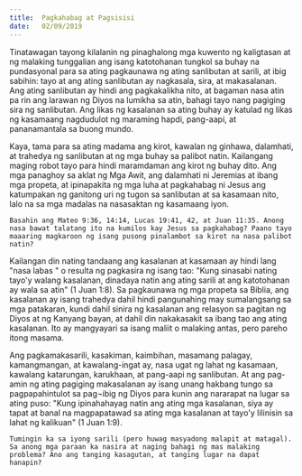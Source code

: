 ```yaml
---
title:  Pagkahabag at Pagsisisi
date:   02/09/2019
---
```


Tinatawagan tayong kilalanin ng pinaghalong mga kuwento ng kaligtasan at ng malaking tunggalian ang isang katotohanan tungkol sa buhay na pundasyonal para sa ating pagkaunawa ng ating sanlibutan at sarili, at ibig sabihin: tayo at ang ating sanlibutan ay nagkasala, sira, at makasalanan. Ang ating sanlibutan ay hindi ang pagkakalikha nito, at bagaman nasa atin pa rin ang larawan ng Diyos na lumikha sa atin, bahagi tayo nang pagiging sira ng sanlibutan. Ang likas ng kasalanan sa ating buhay ay katulad ng likas ng kasamaang nagdudulot ng maraming hapdi, pang-aapi, at pananamantala sa buong mundo.

Kaya, tama para sa ating madama ang kirot, kawalan ng ginhawa, dalamhati, at trahedya ng sanlibutan at ng mga buhay sa palibot natin. Kailangang maging robot tayo para hindi maramdaman ang kirot ng buhay dito. Ang mga panaghoy sa aklat ng Mga Awit, ang dalamhati ni Jeremias at ibang mga propeta, at ipinapakita ng mga luha at pagkahabag ni Jesus ang katumpakan ng ganitong uri ng tugon sa sanlibutan at sa kasamaan nito, lalo na sa mga madalas na nasasaktan ng kasamaang iyon.

`Basahin ang Mateo 9:36, 14:14, Lucas 19:41, 42, at Juan 11:35. Anong nasa bawat talatang ito na kumilos kay Jesus sa pagkahabag? Paano tayo maaaring magkaroon ng isang pusong pinalambot sa kirot na nasa palibot natin?`

Kailangan din nating tandaang ang kasalanan at kasamaan ay hindi lang "nasa labas " o resulta ng pagkasira ng isang tao: "Kung sinasabi nating tayo'y walang kasalanan, dinadaya natin ang ating sarili at ang katotohanan ay wala sa atin" (1 Juan 1:8). Sa pagkaunawa ng mga propeta sa Biblia, ang kasalanan ay isang trahedya dahil hindi pangunahing may sumalangsang sa mga patakaran, kundi dahil sinira ng kasalanan ang relasyon sa pagitan ng Diyos at ng Kanyang bayan, at dahil din nakakasakit sa ibang tao ang ating kasalanan. Ito ay mangyayari sa isang maliit o malaking antas, pero pareho itong masama.

Ang pagkamakasarili, kasakiman, kaimbihan, masamang palagay, kamangmangan, at kawalang-ingat ay, nasa ugat ng lahat ng kasamaan, kawalang katarungan, karukhaan, at pang-aapi ng sanlibutan. At ang pag-amin ng ating pagiging makasalanan ay isang unang hakbang tungo sa pagpapahintulot sa pag¬ibig ng Diyos para kunin ang nararapat na lugar sa ating puso: "Kung ipinahahayag natin ang ating mga kasalanan, siya ay tapat at banal na magpapatawad sa ating mga kasalanan at tayo'y lilinisin sa lahat ng kalikuan" (1 Juan 1:9).

`Tumingin ka sa iyong sarili (pero huwag masyadong malapit at matagal). Sa anong mga paraan ka nasira at naging bahagi ng mas malaking problema? Ano ang tanging kasagutan, at tanging lugar na dapat hanapin?`